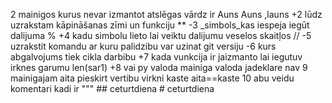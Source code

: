 2 mainigos kurus nevar izmantot atslēgas vārdz ir Auns Auns ,launs +2 lūdz uzrakstam kāpināšanas zīmi un funkciju ** -3 _simbols_kas iespeja iegūt dalijuma  % +4 kadu simbolu lieto lai veiktu dalijumu veselos skaitļos // -5 uzrakstit komandu ar kuru palidzibu var uzinat git versiju -6 kurs abgalvojums tiek cikla darbibu +7 kada vunkcija ir jaizmanto lai iegutuv irknes garumu len(sar1) +8 vai py valoda mainiga valoda jadeklare nav 9 mainigajam aita pieskirt vertibu virkni kaste aita==kaste 10 abu veidu komentari kadi ir """ ##   c e t u r t d i e n a  
 #   c e t u r t d i e n a  
 